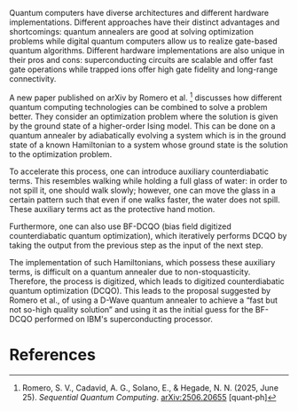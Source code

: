 Quantum computers have diverse architectures and different hardware implementations. Different approaches have their distinct advantages and shortcomings: quantum annealers are good at solving optimization problems while digital quantum computers allow us to realize gate-based quantum algorithms. Different hardware implementations are also unique in their pros and cons: superconducting circuits are scalable and offer fast gate operations while trapped ions offer high gate fidelity and long-range connectivity.

A new paper published on arXiv by Romero et al. [^1] discusses how different quantum computing technologies can be combined to solve a problem better. They consider an optimization problem where the solution is given by the ground state of a higher-order Ising model. This can be done on a quantum annealer by adiabatically evolving a system which is in the ground state of a known Hamiltonian to a system whose ground state is the solution to the optimization problem.

To accelerate this process, one can introduce auxiliary counterdiabatic terms. This resembles walking while holding a full glass of water: in order to not spill it, one should walk slowly; however, one can move the glass in a certain pattern such that even if one walks faster, the water does not spill. These auxiliary terms act as the protective hand motion.

Furthermore, one can also use BF-DCQO (bias field digitized counterdiabatic quantum optimization), which iteratively performs DCQO by taking the output from the previous step as the input of the next step.

The implementation of such Hamiltonians, which possess these auxiliary terms, is difficult on a quantum annealer due to non-stoquasticity. Therefore, the process is digitized, which leads to digitized counterdiabatic quantum optimization (DCQO). This leads to the proposal suggested by Romero et al., of using a D-Wave quantum annealer to achieve a “fast but not so-high quality solution” and using it as the initial guess for the BF-DCQO performed on IBM's superconducting processor.

# References

[^1]: Romero, S. V., Cadavid, A. G., Solano, E., & Hegade, N. N. (2025, June 25). *Sequential Quantum Computing*. [arXiv:2506.20655](https://arxiv.org/abs/2506.20655) [quant‑ph]
